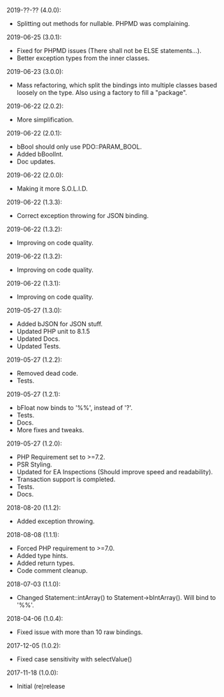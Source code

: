2019-??-?? (4.0.0):
* Splitting out methods for nullable. PHPMD was complaining.

2019-06-25 (3.0.1):
* Fixed for PHPMD issues (There shall not be ELSE statements...).
* Better exception types from the inner classes.

2019-06-23 (3.0.0):
* Mass refactoring, which split the bindings into multiple classes based loosely on the type. Also using a factory to fill a "package".

2019-06-22 (2.0.2):
* More simplification.

2019-06-22 (2.0.1):
* bBool should only use PDO::PARAM_BOOL.
* Added bBoolInt.
* Doc updates.

2019-06-22 (2.0.0):
* Making it more S.O.L.I.D.

2019-06-22 (1.3.3):
* Correct exception throwing for JSON binding.

2019-06-22 (1.3.2):
* Improving on code quality.

2019-06-22 (1.3.2):
* Improving on code quality.

2019-06-22 (1.3.1):
* Improving on code quality.

2019-05-27 (1.3.0):
* Added bJSON for JSON stuff.
* Updated PHP unit to 8.1.5 
* Updated Docs.
* Updated Tests.

2019-05-27 (1.2.2):	
* Removed dead code.	
* Tests.	

 2019-05-27 (1.2.1):	
* bFloat now binds to '%%', instead of '?'.	
* Tests.	
* Docs.	
* More fixes and tweaks.	

 2019-05-27 (1.2.0):	
* PHP Requirement set to >=7.2.	
* PSR Styling.	
* Updated for EA Inspections (Should improve speed and readability).	
* Transaction support is completed.	
* Tests.	
* Docs.	

 2018-08-20 (1.1.2):	
* Added exception throwing.	

 2018-08-08 (1.1.1):	
* Forced PHP requirement to >=7.0.	
* Added type hints.	
* Added return types.	
* Code comment cleanup.	

 2018-07-03 (1.1.0):	
* Changed Statement::intArray() to Statement->bIntArray(). Will bind to '%%'.	

 2018-04-06 (1.0.4):	
* Fixed issue with more than 10 raw bindings.	

 2017-12-05 (1.0.2):	
* Fixed case sensitivity with selectValue()	

 2017-11-18 (1.0.0):	
* Initial (re)release
